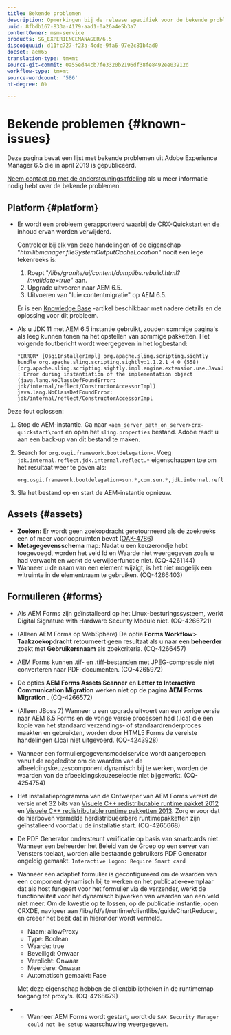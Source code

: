 ```yaml
---
title: Bekende problemen
description: Opmerkingen bij de release specifiek voor de bekende problemen met Adobe Experience Manager 6.5
uuid: 8fbdb167-833a-4179-aad1-0a26a4e5b3a7
contentOwner: msm-service
products: SG_EXPERIENCEMANAGER/6.5
discoiquuid: d11fc727-f23a-4cde-9fa6-97e2c81b4ad0
docset: aem65
translation-type: tm+mt
source-git-commit: 0a55ed44cb7fe3320b2196df38fe8492ee03912d
workflow-type: tm+mt
source-wordcount: '586'
ht-degree: 0%

---
```



# Bekende problemen {#known-issues}

Deze pagina bevat een lijst met bekende problemen uit Adobe Experience Manager 6.5 die in april 2019 is gepubliceerd.

[Neem contact op met de ondersteuningsafdeling](https://helpx.adobe.com/support/experience-manager.html) als u meer informatie nodig hebt over de bekende problemen.

## Platform {#platform}

* Er wordt een probleem gerapporteerd waarbij de CRX-Quickstart en de inhoud ervan worden verwijderd.

   Controleer bij elk van deze handelingen of de eigenschap &quot;*htmllibmanager.fileSystemOutputCacheLocation*&quot; nooit een lege tekenreeks is:

   1. Roept &quot;*/libs/granite/ui/content/dumplibs.rebuild.html?invalidate=true*&quot; aan.
   2. Upgrade uitvoeren naar AEM 6.5.
   3. Uitvoeren van &quot;luie contentmigratie&quot; op AEM 6.5.

   Er is een [Knowledge Base](https://helpx.adobe.com/experience-manager/kb/avoid-crx-quickstart-deletion-in-aem-6-5.html) -artikel beschikbaar met nadere details en de oplossing voor dit probleem.

* Als u JDK 11 met AEM 6.5 instantie gebruikt, zouden sommige pagina&#39;s als leeg kunnen tonen na het opstellen van sommige pakketten. Het volgende foutbericht wordt weergegeven in het logbestand:

   ```
   *ERROR* [OsgiInstallerImpl] org.apache.sling.scripting.sightly bundle org.apache.sling.scripting.sightly:1.1.2.1_4_0 (558)[org.apache.sling.scripting.sightly.impl.engine.extension.use.JavaUseProvider(3345)] : Error during instantiation of the implementation object (java.lang.NoClassDefFoundError: jdk/internal/reflect/ConstructorAccessorImpl)
   java.lang.NoClassDefFoundError: jdk/internal/reflect/ConstructorAccessorImpl
   ```

Deze fout oplossen:

1. Stop de AEM-instantie. Ga naar `<aem_server_path_on_server>crx-quickstart\conf` en open het `sling.properties` bestand. Adobe raadt u aan een back-up van dit bestand te maken.

2. Search for `org.osgi.framework.bootdelegation=`. Voeg `jdk.internal.reflect,jdk.internal.reflect.*` eigenschappen toe om het resultaat weer te geven als:

   ```
   org.osgi.framework.bootdelegation=sun.*,com.sun.*,jdk.internal.reflect,jdk.internal.reflect.*
   ```

3. Sla het bestand op en start de AEM-instantie opnieuw.

## Assets {#assets}

* **Zoeken:** Er wordt geen zoekopdracht geretourneerd als de zoekreeks een of meer voorloopruimten bevat ([OAK-4786](https://issues.apache.org/jira/browse/OAK-4786))
* **Metagegevensschema** map: Nadat u een keuzerondje hebt toegevoegd, worden het veld Id en Waarde niet weergegeven zoals u had verwacht en werkt de verwijderfunctie niet. (CQ-4261144)
* Wanneer u de naam van een element wijzigt, is het niet mogelijk een witruimte in de elementnaam te gebruiken. (CQ-4266403)

## Formulieren {#forms}

* Als AEM Forms zijn geïnstalleerd op het Linux-besturingssysteem, werkt Digital Signature with Hardware Security Module niet. (CQ-4266721)
* (Alleen AEM Forms op WebSphere) De optie **Forms Workflow**> **Taakzoekopdracht** retourneert geen resultaat als u naar een **beheerder** zoekt met **Gebruikersnaam** als zoekcriteria. (CQ-4266457)

* AEM Forms kunnen .tif- en .tiff-bestanden met JPEG-compressie niet converteren naar PDF-documenten. (CQ-4265972)
* De opties **AEM Forms Assets Scanner** en **Letter to Interactive Communication Migration** werken niet op de pagina **AEM Forms Migration** . (CQ-4266572)

* (Alleen JBoss 7) Wanneer u een upgrade uitvoert van een vorige versie naar AEM 6.5 Forms en de vorige versie processen had (.lca) die een kopie van het standaard verzendings- of standaardrenderproces maakten en gebruikten, worden door HTML5 Forms de vereiste handelingen (.lca) niet uitgevoerd. (CQ-4243928)
* Wanneer een formuliergegevensmodelservice wordt aangeroepen vanuit de regeleditor om de waarden van de afbeeldingskeuzescomponent dynamisch bij te werken, worden de waarden van de afbeeldingskeuzeselectie niet bijgewerkt. (CQ-4254754)
* Het installatieprogramma van de Ontwerper van AEM Forms vereist de versie met 32 bits van [Visuele C++ redistributable runtime pakket 2012](https://support.microsoft.com/en-in/help/2977003/the-latest-supported-visual-c-downloads) en [Visuele C++ redistributable runtime pakketten 2013](https://support.microsoft.com/en-in/help/3179560/update-for-visual-c-2013-and-visual-c-redistributable-package). Zorg ervoor dat de hierboven vermelde herdistribueerbare runtimepakketten zijn geïnstalleerd voordat u de installatie start. (CQ-4265668)

* De PDF Generator ondersteunt verificatie op basis van smartcards niet.  Wanneer een beheerder het Beleid van de Groep op een server van Vensters toelaat, worden alle bestaande gebruikers PDF Generator ongeldig gemaakt. `Interactive Logon: Require Smart card`

* Wanneer een adaptief formulier is geconfigureerd om de waarden van een component dynamisch bij te werken en het publicatie-exemplaar dat als host fungeert voor het formulier via de verzender, werkt de functionaliteit voor het dynamisch bijwerken van waarden van een veld niet meer. Om de kwestie op te lossen, op de publicatie instantie, open CRXDE, navigeer aan /libs/fd/af/runtime/clientlibs/guideChartReducer, en creeer het bezit dat in hieronder wordt vermeld.

   * Naam: allowProxy
   * Type: Boolean
   * Waarde: true
   * Beveiligd: Onwaar
   * Verplicht: Onwaar
   * Meerdere: Onwaar
   * Automatisch gemaakt: Fase

   Met deze eigenschap hebben de clientbibliotheken in de runtimemap toegang tot proxy&#39;s. (CQ-4268679)

* 
   * Wanneer AEM Forms wordt gestart, wordt de `SAX Security Manager could not be setup` waarschuwing weergegeven.